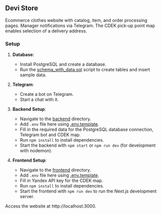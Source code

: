 ## Devi Store

Ecommerce clothes website with catalog, item, and order processing pages.
Manager notifications via Telegram.
The CDEK pick-up point map enables selection of a delivery address.

### Setup

1. **Database**:
    - Install PostgreSQL and create a database.
    - Run the [schema_with_data.sql](sql/schema_with_data.sql) script to create tables and insert sample data.

2. **Telegram**:
    - Create a bot on Telegram.
    - Start a chat with it.

3. **Backend Setup**:
    - Navigate to the [backend](backend) directory.
    - Add `.env` file here using [.env.template](backend/.env.template).
    - Fill in the required data for the PostgreSQL database connection, Telegram bot and CDEK map.
    - Run `npm install` to install dependencies.
    - Start the backend with `npm start` or `npm run dev` (for development with nodemon).

4. **Frontend Setup**:
    - Navigate to the [frontend](frontend) directory.
    - Add `.env` file here using [.env.template](frontend/.env.template).
    - Fill in Yandex API key for the CDEK map.
    - Run `npm install` to install dependencies.
    - Start the frontend with `npm run dev` to run the Next.js development server.

Access the website at http://localhost:3000.
